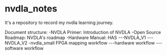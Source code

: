 # nvdla_notes
It's a repository to record  my nvdla learning journey.

Document structure:
-NVDLA Primer: Introduction of NVDLA
-Open Source Roadmap: NVDLA's roadmap
-Hardware Manual: HAS
---NVDLA_V1
---NVDLA_V2
-nvdla_small FPGA mapping workflow
---hardware workflow
---software workflow